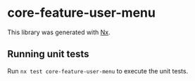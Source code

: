 # core-feature-user-menu

This library was generated with [Nx](https://nx.dev).

## Running unit tests

Run `nx test core-feature-user-menu` to execute the unit tests.
